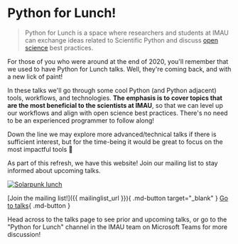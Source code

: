 # Python for Lunch!

> Python for Lunch is a space where researchers and students at IMAU can exchange ideas related to Scientific Python and discuss [open science](https://en.wikipedia.org/wiki/Open_science) best practices.

For those of you who were around at the end of 2020, you'll remember that we used to have Python for Lunch talks. Well, they're coming back, and with a new lick of paint!

In these talks we'll go through some cool Python (and Python adjacent) tools, workflows, and technologies. **The emphasis is to cover topics that are the most beneficial to the scientists at IMAU**, so that we can level up our workflows and align with open science best practices. There's no need to be an experienced programmer to follow along!

Down the line we may explore more advanced/technical talks if there is sufficient interest, but for the time-being it would be great to focus on the most impactful tools 💪

As part of this refresh, we have this website! Join our mailing list to stay informed about upcoming talks.

[![Solarpunk lunch](https://media2.giphy.com/media/v1.Y2lkPTc5MGI3NjExMDhkZWhxaHdyNm85dTVuZmNqODVsbHQxbjZmbWp6OWJudzdyMDY2aSZlcD12MV9pbnRlcm5hbF9naWZfYnlfaWQmY3Q9Zw/u5j0JHGEEOgidHTWgH/giphy.gif)](https://github.com/UU-IMAU/python-for-lunch/issues/15)

[Join the mailing list!]({{ mailinglist_url }}){ .md-button target="\_blank" }
[Go to talks](./talks.md){ .md-button }

Head across to the talks page to see prior and upcoming talks, or go to the "Python for Lunch" channel in the IMAU team on Microsoft Teams for more discussion!
